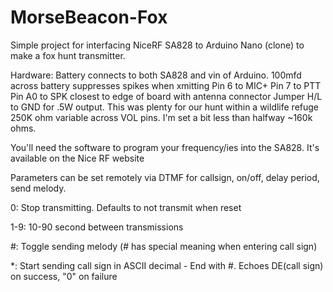 # MorseBeacon-Fox

Simple project for interfacing NiceRF SA828 to Arduino Nano (clone) to make a fox hunt transmitter.

Hardware:
Battery connects to both SA828 and vin of Arduino. 100mfd across battery suppresses spikes when xmitting
Pin 6 to MIC+ 
Pin 7 to PTT
Pin A0 to SPK closest to edge of board with antenna connector
Jumper H/L to GND for .5W output. This was plenty for our hunt within a wildlife refuge
250K ohm variable across VOL pins. I'm set a bit less than halfway ~160k ohms.

You'll need the software to program your frequency/ies into the SA828. It's available on the Nice RF website

Parameters can be set remotely via DTMF for callsign, on/off,  delay period, send melody.

0: Stop transmitting. Defaults to not transmit when reset

1-9: 10-90 second between transmissions

#: Toggle sending melody (# has special meaning when entering call sign)

*: Start sending call sign in ASCII decimal - End with #. Echoes DE(call sign) on success, "0" on failure
